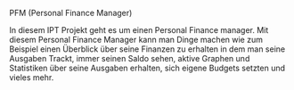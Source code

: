 PFM (Personal Finance Manager)

In diesem IPT Projekt geht es um einen Personal Finance manager. Mit diesem Personal Finance Manager kann man Dinge machen wie zum Beispiel einen Überblick über seine Finanzen zu erhalten in dem man seine Ausgaben Trackt, immer seinen Saldo sehen, aktive Graphen und Statistiken über seine Ausgaben erhalten, sich eigene Budgets setzten und vieles mehr.
